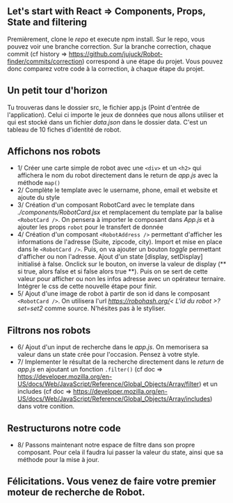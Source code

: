 ## Let's start with React => Components, Props, State and filtering

Premièrement, clone le _repo_ et execute npm install.
Sur le repo, vous pouvez voir une branche correction. Sur la branche correction, chaque commit (cf history => https://github.com/jujuck/Robot-finder/commits/correction) correspond à une étape du projet. Vous pouvez donc comparez votre code à la correction, à chaque étape du projet.

## Un petit tour d'horizon

Tu trouveras dans le dossier src, le fichier app.js (Point d'entrée de l'application). Celui ci importe le jeux de données que nous allons utiliser et qui est stocké dans un fichier _data.json_ dans le dossier data. C'est un tableau de 10 fiches d'identité de robot.

## Affichons nos robots

-   1/ Créer une carte simple de robot avec une `<div>` et un `<h2>` qui affichera le nom du robot directement dans le return de _app.js_ avec la méthode `map()`
-   2/ Complète le template avec le username, phone, email et website et ajoute du style
-   3/ Création d'un composant RobotCard avec le template dans _./components/RobotCard.jsx_ et remplacement du template par la balise `<RobotCard />`. On pensera à importer le composant dans _App.js_ et à ajouter les props `robot` pour le transfert de donnée
-   4/ Création d'un composant `<RobotAddress />` permettant d'afficher les informations de l'adresse (Suite, zipcode, city). Import et mise en place dans le `<RobotCard />`. Puis, on va ajouter un bouton _toggle_ permettant d'afficher ou non l'adresse. Ajout d'un state [display, setDisplay] initialisé à false. Onclick sur le bouton, on inverse la valeur de display (** si true, alors false et si false alors true **). Puis on se sert de cette valeur pour afficher ou non les infos adresse avec un opérateur ternaire. Intégrer le css de cette nouvelle étape pour finir.
-   5/ Ajout d'une image de robot à partir de son id dans le composant `<RobotCard />`. On utilisera l'url *https://robohash.org/< L'id du robot >?set=set2* comme source. N'hésites pas à le styliser.

## Filtrons nos robots

-   6/ Ajout d'un input de recherche dans le _app.js_. On memorisera sa valeur dans un state crée pour l'occasion. Pensez à votre style.
-   7/ Implementer le résultat de la recherche directement dans le _return_ de _app.js_ en ajoutant un fonction `.filter()` (cf doc => https://developer.mozilla.org/en-US/docs/Web/JavaScript/Reference/Global_Objects/Array/filter) et un includes (cf doc => https://developer.mozilla.org/en-US/docs/Web/JavaScript/Reference/Global_Objects/Array/includes) dans votre conition.

## Restructurons notre code

-   8/ Passons maintenant notre espace de filtre dans son propre composant. Pour cela il faudra lui passer la valeur du state, ainsi que sa méthode pour la mise à jour.

## Félicitations. Vous venez de faire votre premier moteur de recherche de Robot.
